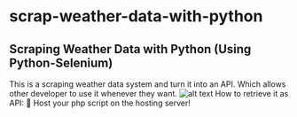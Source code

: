 # scrap-weather-data-with-python
Scraping Weather Data with Python (Using Python-Selenium)
-----
This is a scraping weather data system and turn it into an API. Which allows other developer to use it whenever they want.
![alt text](https://i.ibb.co/1vJVtLs/Discord-Projects-Banner.jpg)
How to retrieve it as API:
🤗 Host your php script on the hosting server!
